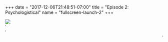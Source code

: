 +++
date = "2017-12-06T21:48:51-07:00"
title = "Episode 2: Psychologistical"
name = "fullscreen-launch-2"
+++

<div id="fullscreen-launch-content" class="center-page no-nav">
  <div class="inner">
    <div class="rounded-logo"></div>
      <div class="circle">
        <a href="/episode-2" >
      </div>
      <!-- <div class="rounded-enter"></div> -->
    </a>
    <a class="title" href="/episode-2" >
      <img src="/images/Episode_2_Psycologistical.svg">
      <!-- <h1 class="headline-style-1">Episode 1: Miscommunication</h1> -->
    </a>
  </div>
</div>
<div id="launchpage-scrolling-text">
  <marquee direction="right">"Are you lonely?"</marquee>
  <marquee direction="right">"All I want is to be alone"</marquee>
  <marquee direction="left">"Me?"</marquee>
</div>

